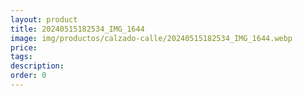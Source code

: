 ```yaml
---
layout: product
title: 20240515182534_IMG_1644
image: img/productos/calzado-calle/20240515182534_IMG_1644.webp
price: 
tags: 
description: 
order: 0
---
```

